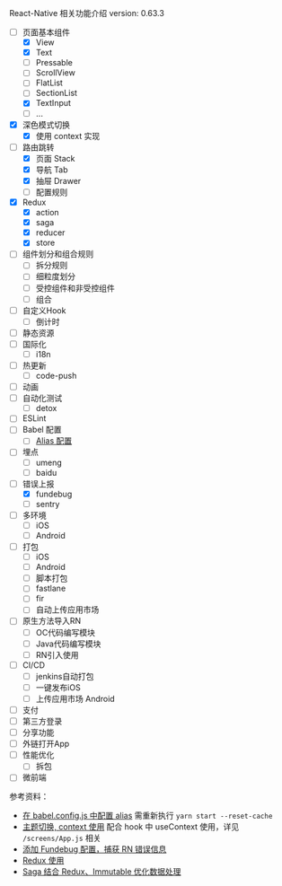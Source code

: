 React-Native 相关功能介绍
version: 0.63.3

- [ ] 页面基本组件
    - [x] View
    - [x] Text
    - [ ] Pressable
    - [ ] ScrollView
    - [ ] FlatList
    - [ ] SectionList
    - [x] TextInput
    - [ ] ...
- [x] 深色模式切换
    - [x] 使用 context 实现
- [ ] 路由跳转
    - [x] 页面 Stack
    - [x] 导航 Tab
    - [x] 抽屉 Drawer
    - [ ] 配置规则
- [x] Redux
    - [x] action
    - [x] saga
    - [x] reducer
    - [x] store
- [ ] 组件划分和组合规则
    - [ ] 拆分规则
    - [ ] 细粒度划分
    - [ ] 受控组件和非受控组件
    - [ ] 组合
- [ ] 自定义Hook
    - [ ] 倒计时
- [ ] 静态资源
- [ ] 国际化
    - [ ] i18n
- [ ] 热更新
    - [ ] code-push
- [ ] 动画
- [ ] 自动化测试
    - [ ] detox
- [ ] ESLint
- [ ] Babel 配置
    - [ ] [Alias 配置](https://segmentfault.com/a/1190000023069333)
- [ ] 埋点
    - [ ] umeng
    - [ ] baidu
- [ ] 错误上报
    - [x] fundebug
    - [ ] sentry
- [ ] 多环境
    - [ ] iOS
    - [ ] Android
- [ ] 打包
    - [ ] iOS
    - [ ] Android
    - [ ] 脚本打包
    - [ ] fastlane
    - [ ] fir
    - [ ] 自动上传应用市场
- [ ] 原生方法导入RN
    - [ ] OC代码编写模块
    - [ ] Java代码编写模块
    - [ ] RN引入使用
- [ ] CI/CD
    - [ ] jenkins自动打包
    - [ ] 一键发布iOS
    - [ ] 上传应用市场 Android
- [ ] 支付
- [ ] 第三方登录
- [ ] 分享功能
- [ ] 外链打开App
- [ ] 性能优化
    - [ ] 拆包
- [ ] 微前端

参考资料：
- [在 babel.config.js 中配置 alias](https://segmentfault.com/a/1190000023069333) 需重新执行 `yarn start --reset-cache`
- [主题切换, context 使用](https://zh-hans.reactjs.org/docs/context.html) 配合 hook 中 useContext 使用，详见 `/screens/App.js` 相关
- [添加 Fundebug 配置，捕获 RN 错误信息](https://www.fundebug.com/)
- [Redux 使用](https://www.redux.org.cn/)
- [Saga 结合 Redux、Immutable 优化数据处理](https://redux-saga-in-chinese.js.org/)
